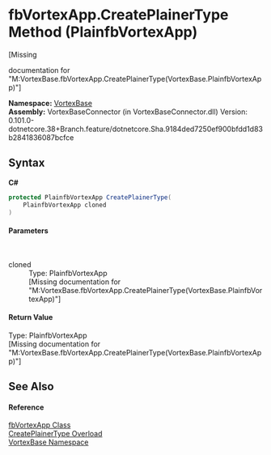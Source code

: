 # fbVortexApp.CreatePlainerType Method (PlainfbVortexApp)
 

\[Missing <summary> documentation for "M:VortexBase.fbVortexApp.CreatePlainerType(VortexBase.PlainfbVortexApp)"\]

**Namespace:**&nbsp;<a href="N_VortexBase.md">VortexBase</a><br />**Assembly:**&nbsp;VortexBaseConnector (in VortexBaseConnector.dll) Version: 0.101.0-dotnetcore.38+Branch.feature/dotnetcore.Sha.9184ded7250ef900bfdd1d83b2841836087bcfce

## Syntax

**C#**<br />
``` C#
protected PlainfbVortexApp CreatePlainerType(
	PlainfbVortexApp cloned
)
```


#### Parameters
&nbsp;<dl><dt>cloned</dt><dd>Type: PlainfbVortexApp<br />\[Missing <param name="cloned"/> documentation for "M:VortexBase.fbVortexApp.CreatePlainerType(VortexBase.PlainfbVortexApp)"\]</dd></dl>

#### Return Value
Type: PlainfbVortexApp<br />\[Missing <returns> documentation for "M:VortexBase.fbVortexApp.CreatePlainerType(VortexBase.PlainfbVortexApp)"\]

## See Also


#### Reference
<a href="T_VortexBase_fbVortexApp.md">fbVortexApp Class</a><br /><a href="Overload_VortexBase_fbVortexApp_CreatePlainerType.md">CreatePlainerType Overload</a><br /><a href="N_VortexBase.md">VortexBase Namespace</a><br />